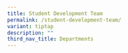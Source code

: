 ```yaml
---
title: Student Development Team
permalink: /student-development-team/
variant: tiptap
description: ""
third_nav_title: Departments
---
```

